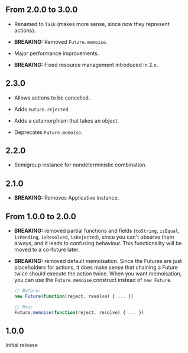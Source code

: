 ## From 2.0.0 to 3.0.0

 -  Renamed to ``Task`` (makes more sense, since now they represent actions).

 -  **BREAKING:** Removed ``Future.memoise``.

 -  Major performance improvements.

 -  **BREAKING:** Fixed resource management introduced in 2.x.

 
## 2.3.0

 -  Allows actions to be cancelled.

 - Adds ``Future.rejected``.

 - Adds a catamorphism that takes an object.

 - Deprecates ``Future.memoise``.


## 2.2.0

 -  Semigroup instance for nondeterministic combination.


## 2.1.0

 -  **BREAKING:** Removes Applicative instance.


## From 1.0.0 to 2.0.0

 -  **BREAKING:** removed partial functions and fields (`toString`, `isEqual`,
    `isPending`, `isResolved`, `isRejected`), since you can't observe them
    always, and it leads to confusing behaviour. This functionality will be
    moved to a co-future later.

 -  **BREAKING:** removed default memoisation. Since the Futures are just
    placeholders for actions, it does make sense that chaining a Future twice
    should execute the action twice. When you want memoisation, you can use the
    `Future.memoise` construct instead of `new Future`.

    ```js
    // Before:
    new Future(function(reject, resolve) { ... })

    // Now:
    Future.memoise(function(reject, resolve) { ... })
    ```

## 1.0.0

Initial release
